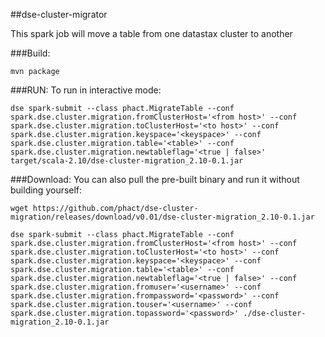 ##dse-cluster-migrator

This spark job will move a table from one datastax cluster to another

###Build:

    mvn package

###RUN:
To run in interactive mode:

    dse spark-submit --class phact.MigrateTable --conf spark.dse.cluster.migration.fromClusterHost='<from host>' --conf spark.dse.cluster.migration.toClusterHost='<to host>' --conf spark.dse.cluster.migration.keyspace='<keyspace>' --conf spark.dse.cluster.migration.table='<table>' --conf spark.dse.cluster.migration.newtableflag='<true | false>' target/scala-2.10/dse-cluster-migration_2.10-0.1.jar
    
###Download:
You can also pull the pre-built binary and run it without building yourself:

    wget https://github.com/phact/dse-cluster-migration/releases/download/v0.01/dse-cluster-migration_2.10-0.1.jar
    
    dse spark-submit --class phact.MigrateTable --conf spark.dse.cluster.migration.fromClusterHost='<from host>' --conf spark.dse.cluster.migration.toClusterHost='<to host>' --conf spark.dse.cluster.migration.keyspace='<keyspace>' --conf spark.dse.cluster.migration.table='<table>' --conf spark.dse.cluster.migration.newtableflag='<true | false>' --conf spark.dse.cluster.migration.fromuser='<username>' --conf spark.dse.cluster.migration.frompassword='<password>' --conf spark.dse.cluster.migration.touser='<username>' --conf spark.dse.cluster.migration.topassword='<password>' ./dse-cluster-migration_2.10-0.1.jar

